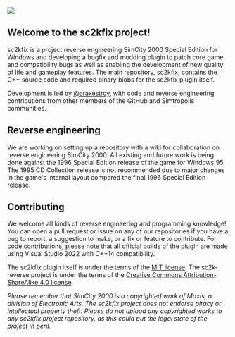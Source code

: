 ![](https://i.imgur.com/pHtNuSo.gif)

## Welcome to the sc2kfix project!
sc2kfix is a project reverse engineering SimCity 2000 Special Edition for Windows and developing a bugfix and modding plugin to patch core game and compatibility bugs as well as enabling the development of new quality of life and gameplay features. The main repository, [sc2kfix](https://github.com/sc2kfix/sc2kfix), contains the C++ source code and required binary blobs for the sc2kfix plugin itself.

Development is led by [@araxestroy](https://github.com/araxestroy), with code and reverse engineering contributions from other members of the GitHub and Simtropolis communities.

## Reverse engineering
We are working on setting up a repository with a wiki for collaboration on reverse engineering SimCity 2000. All existing and future work is being done against the 1996 Special Edition release of the game for Windows 95. The 1995 CD Collection release is not recommended due to major changes in the game's internal layout compared the final 1996 Special Edition release.

## Contributing
We welcome all kinds of reverse engineering and programming knowledge! You can open a pull request or issue on any of our repositories if you have a bug to report, a suggestion to make, or a fix or feature to contribute. For code contributions, please note that all official builds of the plugin are made using Visual Studio 2022 with C++14 compatibility.

The sc2kfix plugin itself is under the terms of the [MIT license](https://github.com/sc2kfix/sc2kfix/blob/main/LICENSE). The sc2k-reverse project is under the terms of the [Creative Commons Attribution-ShareAlike 4.0 license](https://creativecommons.org/licenses/by-sa/4.0/).

_Please remember that SimCity 2000 is a copyrighted work of Maxis, a division of Electronic Arts. The sc2kfix project does not endorse piracy or intellectual property theft. Please do not upload any copyrighted works to any sc2kfix project repository, as this could put the legal state of the project in peril._
